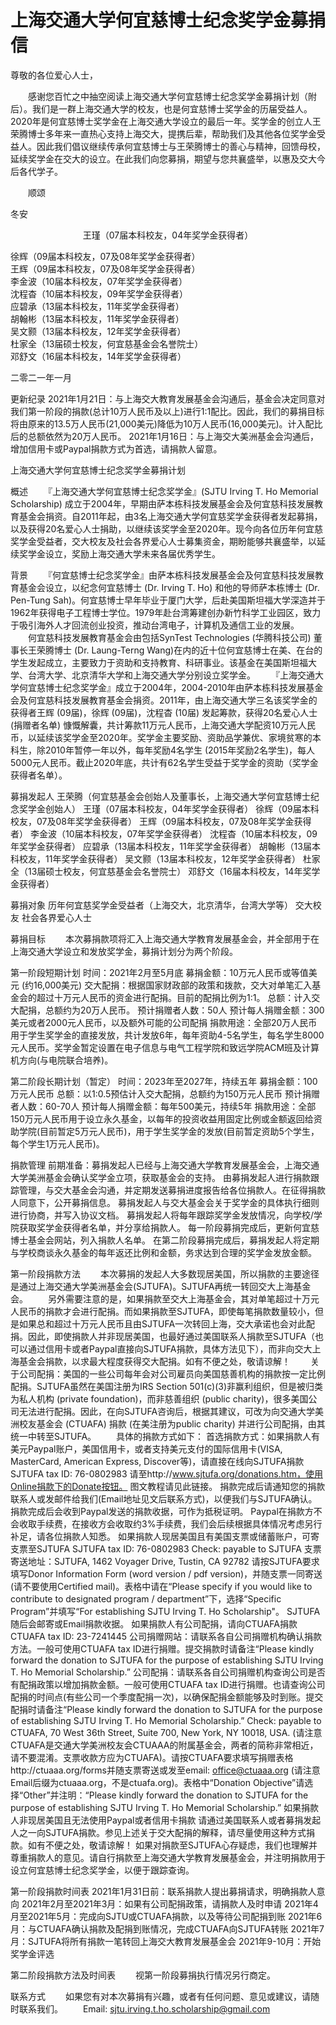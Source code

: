 # 上海交通大学何宜慈博士纪念奖学金募捐信

尊敬的各位爱心人士，

　　感谢您百忙之中抽空阅读上海交通大学何宜慈博士纪念奖学金募捐计划（附后）。我们是一群上海交通大学的校友，也是何宜慈博士奖学金的历届受益人。2020年是何宜慈博士奖学金在上海交通大学设立的最后一年。奖学金的创立人王荣腾博士多年来一直热心支持上海交大，提携后辈，帮助我们及其他各位奖学金受益人。因此我们倡议继续传承何宜慈博士与王荣腾博士的善心与精神，回馈母校，延续奖学金在交大的设立。在此我们向您募捐，期望与您共襄盛举，以惠及交大今后各代学子。

　　顺颂

冬安


<div align="center">王瑾（07届本科校友，04年奖学金获得者）</div>

徐辉（09届本科校友，07及08年奖学金获得者）  
王辉（09届本科校友，07及08年奖学金获得者）  
李金波（10届本科校友，07年奖学金获得者）  
沈程杳（10届本科校友，09年奖学金获得者）  
应碧承（13届本科校友，11年奖学金获得者）  
胡翰彬（13届本科校友，11年奖学金获得者）  
吴文颢（13届本科校友，12年奖学金获得者）  
杜家全（13届硕士校友，何宜慈基金会名誉院士）  
邓舒文（16届本科校友，14年奖学金获得者）  


二零二一年一月




更新纪录
2021年1月21日：与上海交大教育发展基金会沟通后，基金会决定同意对我们第一阶段的捐款(总计10万人民币及以上)进行1:1配比。因此，我们的募捐目标将由原来的13.5万人民币(21,000美元)降低为10万人民币(16,000美元)。计入配比后的总额依然为20万人民币。
2021年1月16日：与上海交大美洲基金会沟通后，增加信用卡或Paypal捐款方式为首选，请捐款人留意。

上海交通大学何宜慈博士纪念奖学金募捐计划

概述
　　『上海交通大学何宜慈博士纪念奖学金』(SJTU Irving T. Ho Memorial Scholarship) 成立于2004年，早期由萨本栋科技发展基金会及何宜慈科技发展教育基金会捐资。自2011年起，由3名上海交通大学何宜慈奖学金获得者发起募捐，以及获得20名爱心人士捐助，以继续该奖学金至2020年。现今向各位历年何宜慈奖学金受益者，交大校友及社会各界爱心人士募集资金，期盼能够共襄盛举，以延续奖学金设立，奖励上海交通大学未来各届优秀学生。

背景
　　『何宜慈博士纪念奖学金』由萨本栋科技发展基金会及何宜慈科技发展教育基金会设立，以纪念何宜慈博士 (Dr. Irving T. Ho) 和他的导师萨本栋博士 (Dr. Pen-Tung Sah)。何宜慈博士早年毕业于厦门大学，后赴美国斯坦福大学深造并于1962年获得电子工程博士学位。1979年赴台湾筹建创办新竹科学工业园区，致力于吸引海外人才回流创业投资，推动台湾电子，计算机及通信工业的发展。
　　何宜慈科技发展教育基金会由包括SynTest Technologies (华腾科技公司) 董事长王荣腾博士 (Dr. Laung-Terng Wang)在内的近十位何宜慈博士在美、在台的学生发起成立，主要致力于资助和支持教育、科研事业。该基金在美国斯坦福大学、台湾大学、北京清华大学和上海交通大学分别设立奖学金。
　　『上海交通大学何宜慈博士纪念奖学金』成立于2004年，2004-2010年由萨本栋科技发展基金会及何宜慈科技发展教育基金会捐资。2011年，由上海交通大学三名该奖学金的获得者王辉 (09届)，徐辉 (09届)，沈程杳 (10届) 发起筹款，获得20名爱心人士 (捐赠者名单) 慷慨解囊，共计筹款11万元人民币，上海交通大学配资10万元人民币，以延续该奖学金至2020年。奖学金主要奖励、资助品学兼优、家境贫寒的本科生，除2010年暂停一年以外，每年奖励4名学生 (2015年奖励2名学生)，每人5000元人民币。截止2020年底，共计有62名学生受益于奖学金的资助（奖学金获得者名单）。

募捐发起人
王荣腾（何宜慈基金会创始人及董事长，上海交通大学何宜慈博士纪念奖学金创始人）
王瑾（07届本科校友，04年奖学金获得者）
徐辉（09届本科校友，07及08年奖学金获得者）
王辉（09届本科校友，07及08年奖学金获得者）
李金波（10届本科校友，07年奖学金获得者）
沈程杳（10届本科校友，09年奖学金获得者）
应碧承（13届本科校友，11年奖学金获得者）
胡翰彬（13届本科校友，11年奖学金获得者）
吴文颢（13届本科校友，12年奖学金获得者）
杜家全（13届硕士校友，何宜慈基金会名誉院士）
邓舒文（16届本科校友，14年奖学金获得者）

募捐对象
历年何宜慈奖学金受益者（上海交大，北京清华，台湾大学等）
交大校友
社会各界爱心人士

募捐目标
　　本次募捐款项将汇入上海交通大学教育发展基金会，并全部用于在上海交通大学设立和发放奖学金，募捐计划分为两个阶段。

第一阶段短期计划
时间：2021年2月至5月底
募捐金额：10万元人民币或等值美元 (约16,000美元)
交大配捐：根据国家财政部的政策和拨款，交大对单笔汇入基金会的超过十万元人民币的资金进行配捐。目前的配捐比例为1:1。
总额：计入交大配捐，总额约为20万人民币。
预计捐赠者人数：50人
预计每人捐赠金额：300美元或者2000元人民币，以及额外可能的公司配捐
捐款用途：全部20万人民币用于学生奖学金的直接发放，共计发放6年，每年资助4-5名学生，每名学生8000元人民币。奖学金暂定设置在电子信息与电气工程学院和致远学院ACM班及计算机方向(与电院联合培养)。

第二阶段长期计划（暂定）
时间：2023年至2027年，持续五年
募捐金额：100万元人民币
总额：以1:0.5预估计入交大配捐，总额约为150万元人民币
预计捐赠者人数：60-70人
预计每人捐赠金额：每年500美元，持续5年
捐款用途：全部150万元人民币用于设立永久基金，以每年的投资收益用固定比例或金额返回给资助学院(目前暂定5万元人民币)，用于学生奖学金的发放(目前暂定资助5个学生，每个学生1万元人民币)。

捐款管理
前期准备：募捐发起人已经与上海交通大学教育发展基金会，上海交通大学美洲基金会确认奖学金立项，获取基金会的支持。
由募捐发起人进行捐款跟踪管理，与交大基金会沟通，并定期发送募捐进度报告给各位捐款人。在征得捐款人同意下，公开募捐信息。
募捐发起人与交大基金会关于奖学金的具体执行细则进行协商，并写入协议文档。
募捐发起人将每年跟踪奖学金发放情况，向学校/学院获取奖学金获得者名单，并分享给捐款人。
每一阶段募捐完成后，更新何宜慈博士基金会网站，列入捐款人名单。
在第二阶段募捐完成后，募捐发起人将定期与学校商谈永久基金的每年返还比例和金额，务求达到合理的奖学金发放金额。

第一阶段捐款方法
　　本次募捐的发起人大多数现居美国，所以捐款的主要途径是通过上海交通大学美洲基金会(SJTUFA)。SJTUFA再统一转回交大上海基金会。
　　另外需要注意的是，如果捐款至交大上海基金会，其对单笔超过十万元人民币的捐款才会进行配捐。而如果捐款至SJTUFA，即使每笔捐款数量较小，但是如果总和超过十万元人民币且由SJTUFA一次转回上海，交大承诺也会对此配捐。因此，即使捐款人并非现居美国，也最好通过美国联系人捐款至SJTUFA（也可以通过信用卡或者Paypal直接向SJTUFA捐款，具体方法见下），而非向交大上海基金会捐款，以求最大程度获得交大配捐。如有不便之处，敬请谅解！
　　关于公司配捐：美国的一些公司每年会对公司雇员向美国慈善机构的捐款按一定比例配捐。SJTUFA虽然在美国注册为IRS Section 501(c)(3)非赢利组织，但是被归类为私人机构 (private foundation)，而非慈善组织 (public charity)，很多美国公司无法进行配捐。因此，在向SJTUFA咨询后，根据其建议，可改为向交通大学美洲校友基金会 (CTUAFA) 捐款 (在美注册为public charity) 并进行公司配捐，由其统一中转至SJTUFA。
　　具体的捐款方式如下：
首选捐款方式：如果捐款人有美元Paypal账户，美国信用卡，或者支持美元支付的国际信用卡(VISA, MasterCard, American Express, Discover等)，请直接在线向SJTUFA捐款
SJTUFA tax ID: 76-0802983
请至http://www.sjtufa.org/donations.htm，使用Online捐款下的Donate按钮。
图文教程请见此链接。
捐款完成后请通知您的捐款联系人或发邮件给我们(Email地址见文后联系方式)，以便我们与SJTUFA确认。
捐款完成后会收到Paypal发送的捐款收据，可作为抵税证明。
Paypal在捐款方不会收取手续费，在接收方会收取约3%手续费，我们会后续根据具体情况考虑另行补足，请各位捐款人知悉。
如果捐款人现居美国且有美国支票或储蓄账户，可寄支票至SJTUFA
SJTUFA tax ID: 76-0802983
Check: payable to SJTUFA
支票寄送地址：SJTUFA, 1462 Voyager Drive, Tustin, CA 92782
请按SJTUFA要求填写Donor Information Form (word version / pdf version)，并随支票一同寄送(请不要使用Certified mail)。表格中请在“Please specify if you would like to contribute to designated program / department”下，选择“Specific Program”并填写“For establishing SJTU Irving T. Ho Scholarship"。
SJTUFA随后会邮寄或Email捐款收据。
如果捐款人有公司配捐，请向CTUAFA捐款
CTUAFA tax ID:  23-7241445
公司捐赠网站：请联系各自公司捐赠机构确认捐款方法。一般可使用CTUAFA tax ID进行捐赠。提交捐款时请备注“Please kindly forward the donation to SJTUFA for the purpose of establishing SJTU Irving T. Ho Memorial Scholarship.”
公司配捐：请联系各自公司捐赠机构查询公司是否有配捐政策以增加捐款金额。一般可使用CTUAFA tax ID进行捐赠。也请查询公司配捐的时间点(有些公司一个季度配捐一次)，以确保配捐金额能够及时到账。提交配捐时请备注“Please kindly forward the donation to SJTUFA for the purpose of establishing SJTU Irving T. Ho Memorial Scholarship.”
Check: payable to CTUAFA, 70 West 36th Street, Suite 700, New York, NY 10018, USA. (请注意CTUAFA是交通大学美洲校友会CTUAAA的附属基金会，两者的简称非常相近，请不要混淆。支票收款方应为CTUAFA)。请按CTUAFA要求填写捐赠表格http://ctuaaa.org/forms并随支票寄送或发至email: office@ctuaaa.org  (请注意Email后缀为ctuaaa.org，不是ctuafa.org)。表格中“Donation Objective”请选择“Other”并注明：“Please kindly forward the donation to SJTUFA for the purpose of establishing SJTU Irving T. Ho Memorial Scholarship.”
如果捐款人非现居美国且无法使用Paypal或者信用卡捐款
请通过美国联系人或者募捐发起人之一向SJTUFA捐款。参见上述关于交大配捐的解释，请尽量使用这种方式捐款。如有不便之处，敬请谅解！
如果对捐款至SJTUFA心存疑虑，我们也理解并尊重捐款人的意见。请自行捐款至上海交通大学教育发展基金会，并注明捐款用于设立何宜慈博士纪念奖学金，以便于跟踪查询。

第一阶段捐款时间表
2021年1月31日前：联系捐款人提出募捐请求，明确捐款人意向
2021年2月至2021年3月：如果有公司配捐政策，请捐款人及时申请
2021年4月至2021年5月：完成向SJTU或CTUAFA捐款，以及等待公司配捐到账
2021年6月：与CTUAFA确认捐款及配捐到账情况，完成CTUAFA向SJTUFA转账
2021年7月：SJTUFA将所有捐款一笔转回上海交大教育发展基金会
2021年9-10月：开始奖学金评选

第二阶段捐款方法及时间表
　　视第一阶段募捐执行情况另行商定。

联系方式
　　如果您有对本次募捐有兴趣，或者有任何问题、意见或建议，请随时联系我们。
　　Email: sjtu.irving.t.ho.scholarship@gmail.com
